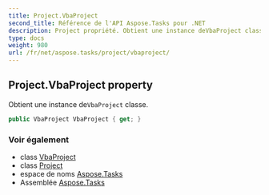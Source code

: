 ```yaml
---
title: Project.VbaProject
second_title: Référence de l'API Aspose.Tasks pour .NET
description: Project propriété. Obtient une instance deVbaProject classe.
type: docs
weight: 980
url: /fr/net/aspose.tasks/project/vbaproject/
---
```

## Project.VbaProject property

Obtient une instance de`VbaProject` classe.

```csharp
public VbaProject VbaProject { get; }
```

### Voir également

* class [VbaProject](../../vbaproject/)
* class [Project](../)
* espace de noms [Aspose.Tasks](../../project/)
* Assemblée [Aspose.Tasks](../../../)


